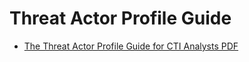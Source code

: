 # Threat Actor Profile Guide
- [The Threat Actor Profile  Guide for CTI Analysts PDF](https://github.com/curated-intel/Threat-Actor-Profile-Guide/blob/main/The%20Threat%20Actor%20Profile%20Guide%20for%20CTI%20Analysts.pdf)
